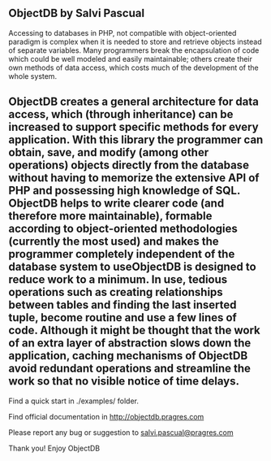 
ObjectDB
by Salvi Pascual
--------------------------------------------------------------------------
Accessing to databases  in  PHP,  not   compatible  with   object-oriented 
paradigm is complex  when  it  is  needed to store  and  retrieve  objects 
instead of separate variables. Many programmers   break  the encapsulation 
of code which could be  well   modeled   and easily  maintainable;  others 
create  their  own   methods  of  data  access, which  costs  much  of the 
development of the whole system.

ObjectDB creates a general  architecture for data access,  which  (through 
inheritance) can  be   increased  to  support  specific methods for  every 
application. With this library the programmer can obtain, save, and modify 
(among other operations) objects directly from the database without having
to memorize the extensive API of PHP and possessing high knowledge of SQL.
ObjectDB helps to write clearer code (and  therefore  more  maintainable), 
formable according to object-oriented methodologies  (currently  the  most 
used) and makes the programmer  completely  independent  of  the  database 
system to useObjectDB is designed to reduce work  to a  minimum.  In  use, 
tedious  operations  such  as  creating  relationships  between tables and 
finding the last inserted tuple,  become  routine  and use a  few lines of 
code. Although it might be thought that the work  of  an  extra  layer  of 
abstraction slows down the  application, caching  mechanisms  of  ObjectDB 
avoid redundant operations and streamline the  work  so  that  no  visible 
notice of time delays.
--------------------------------------------------------------------------

Find a quick start in ./examples/ folder.

Find official documentation in http://objectdb.pragres.com

Please report any bug or suggestion to salvi.pascual@pragres.com

Thank you! Enjoy ObjectDB
